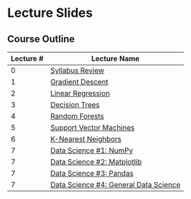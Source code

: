 # Lecture Slides

## Course Outline

|Lecture #|Lecture Name|
|-|-|
|0|[Syllabus Review]()|
|1|[Gradient Descent]()|
|2|[Linear Regression]()|
|3|[Decision Trees]()|
|4|[Random Forests]()|
|5|[Support Vector Machines]()|
|6|[K-Nearest Neighbors]()|
|7|[Data Science #1: NumPy]()|
|7|[Data Science #2: Matplotlib]()|
|7|[Data Science #3: Pandas]()|
|7|[Data Science #4: General Data Science]()|
